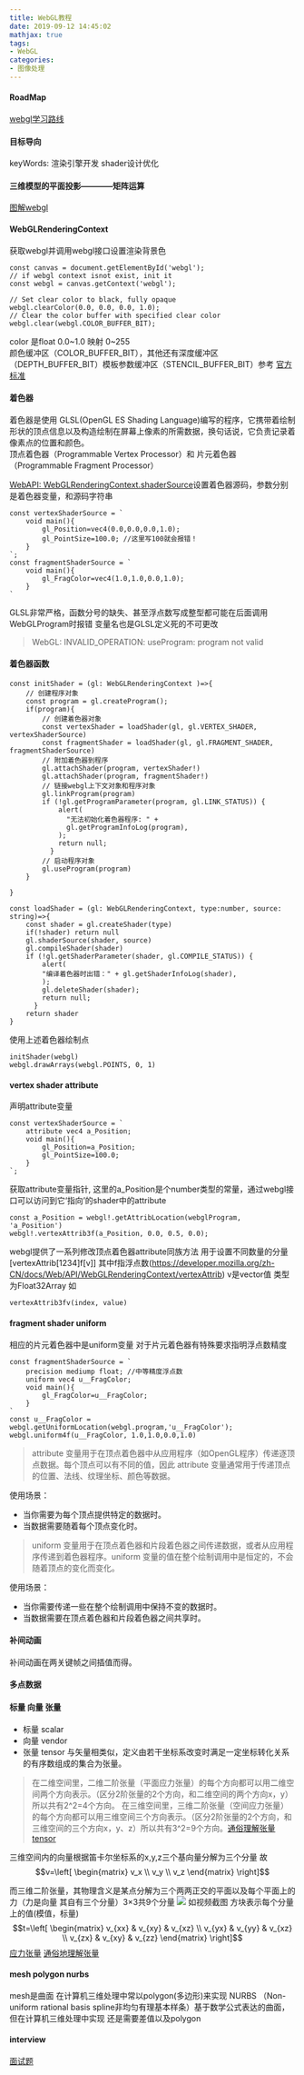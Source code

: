 ```yaml
---
title: WebGL教程
date: 2019-09-12 14:45:02
mathjax: true
tags:
- WebGL
categories: 
- 图像处理
---
```

#### RoadMap
[webgl学习路线](https://juejin.cn/post/7383894634156130313?searchId=20240703103839DF2909CC9BD7E7EF9519)

#### 目标导向
keyWords: 渲染引擎开发 shader设计优化
#### 三维模型的平面投影————矩阵运算
[图解webgl](https://juejin.im/entry/58fdb9b544d9040069ef2488)
#### WebGLRenderingContext
获取webgl并调用webgl接口设置渲染背景色
```
const canvas = document.getElementById('webgl');
// if webgl context isnot exist, init it 
const webgl = canvas.getContext('webgl');

// Set clear color to black, fully opaque
webgl.clearColor(0.0, 0.0, 0.0, 1.0);
// Clear the color buffer with specified clear color
webgl.clear(webgl.COLOR_BUFFER_BIT);
```
color 是float 0.0~1.0 映射 0~255<br>
颜色缓冲区（COLOR_BUFFER_BIT），其他还有深度缓冲区（DEPTH_BUFFER_BIT）模板参数缓冲区（STENCIL_BUFFER_BIT）参考 [官方标准](www.khronos.org)

#### 着色器
着色器是使用 GLSL(OpenGL ES Shading Language)编写的程序，它携带着绘制形状的顶点信息以及构造绘制在屏幕上像素的所需数据，换句话说，它负责记录着像素点的位置和颜色。<br>
顶点着色器（Programmable Vertex Processor）和 片元着色器（Programmable Fragment Processor）

[WebAPI: WebGLRenderingContext.shaderSource](https://developer.mozilla.org/zh-CN/docs/Web/API/WebGLRenderingContext/shaderSource)设置着色器源码，参数分别是着色器变量，和源码字符串
```
const vertexShaderSource = `
    void main(){
        gl_Position=vec4(0.0,0.0,0.0,1.0);
        gl_PointSize=100.0; //这里写100就会报错！
    }
`;
const fragmentShaderSource = `
    void main(){
        gl_FragColor=vec4(1.0,1.0,0.0,1.0);
    }
` 
```
GLSL非常严格，函数分号的缺失、甚至浮点数写成整型都可能在后面调用WebGLProgram时报错 变量名也是GLSL定义死的不可更改
> WebGL: INVALID_OPERATION: useProgram: program not valid
#### 着色器函数
```
const initShader = (gl: WebGLRenderingContext )=>{
    // 创建程序对象
    const program = gl.createProgram();
    if(program){
        // 创建着色器对象
        const vertexShader = loadShader(gl, gl.VERTEX_SHADER, vertexShaderSource)
        const fragmentShader = loadShader(gl, gl.FRAGMENT_SHADER, fragmentShaderSource)
        // 附加着色器到程序
        gl.attachShader(program, vertexShader!)
        gl.attachShader(program, fragmentShader!)
        // 链接webgl上下文对象和程序对象
        gl.linkProgram(program)
        if (!gl.getProgramParameter(program, gl.LINK_STATUS)) {
            alert(
              "无法初始化着色器程序: " +
              gl.getProgramInfoLog(program),
            );
            return null;
          }
        // 启动程序对象
        gl.useProgram(program)
    }
    
}

const loadShader = (gl: WebGLRenderingContext, type:number, source: string)=>{
    const shader = gl.createShader(type)
    if(!shader) return null
    gl.shaderSource(shader, source)
    gl.compileShader(shader)
    if (!gl.getShaderParameter(shader, gl.COMPILE_STATUS)) {
        alert(
        "编译着色器时出错：" + gl.getShaderInfoLog(shader),
        );
        gl.deleteShader(shader);
        return null;
      }
    return shader
}
```
使用上述着色器绘制点
```
initShader(webgl)
webgl.drawArrays(webgl.POINTS, 0, 1)
```

#### vertex shader attribute
声明attribute变量
```
const vertexShaderSource = `
    attribute vec4 a_Position;
    void main(){
        gl_Position=a_Position;
        gl_PointSize=100.0;
    }
`;
```
获取attribute变量指针, 这里的a_Position是个number类型的常量，通过webgl接口可以访问到它‘指向’的shader中的attribute
```
const a_Position = webgl!.getAttribLocation(webglProgram, 'a_Position')
webgl!.vertexAttrib3f(a_Position, 0.0, 0.5, 0.0);
```
webgl提供了一系列修改顶点着色器attribute同族方法 用于设置不同数量的分量 [vertexAttrib[1234]f[v]] 其中f指浮点数(https://developer.mozilla.org/zh-CN/docs/Web/API/WebGLRenderingContext/vertexAttrib)
v是vector值 类型为Float32Array 如
```
vertexAttrib3fv(index, value)
```
#### fragment shader uniform
相应的片元着色器中是uniform变量 对于片元着色器有特殊要求指明浮点数精度
```
const fragmentShaderSource = `
    precision mediump float; //中等精度浮点数
    uniform vec4 u__FragColor; 
    void main(){
        gl_FragColor=u__FragColor;
    }
` 
const u__FragColor = webgl.getUniformLocation(webgl.program,'u__FragColor');
webgl.uniform4f(u__FragColor, 1.0,1.0,0.0,1.0)
```
> attribute 变量用于在顶点着色器中从应用程序（如OpenGL程序）传递逐顶点数据。每个顶点可以有不同的值，因此 attribute 变量通常用于传递顶点的位置、法线、纹理坐标、颜色等数据。

使用场景：
+ 当你需要为每个顶点提供特定的数据时。
+ 当数据需要随着每个顶点变化时。
> uniform 变量用于在顶点着色器和片段着色器之间传递数据，或者从应用程序传递到着色器程序。uniform 变量的值在整个绘制调用中是恒定的，不会随着顶点的变化而变化。

使用场景：
+ 当你需要传递一些在整个绘制调用中保持不变的数据时。
+ 当数据需要在顶点着色器和片段着色器之间共享时。

#### 补间动画
补间动画在两关键帧之间插值而得。

#### 多点数据

#### 标量 向量 张量
+ 标量 scalar
+ 向量 vendor
+ 张量 tensor 与矢量相类似，定义由若干坐标系改变时满足一定坐标转化关系的有序数组成的集合为张量。

> 在二维空间里，二维二阶张量（平面应力张量）的每个方向都可以用二维空间两个方向表示。（区分2阶张量的2个方向，和二维空间的两个方向x，y）所以共有2^2=4个方向。
在三维空间里，三维二阶张量（空间应力张量）的每个方向都可以用三维空间三个方向表示。（区分2阶张量的2个方向，和三维空间的三个方向x，y、z）所以共有3^2=9个方向。[通俗理解张量tensor](https://www.jianshu.com/p/2a0f7f7735ad)

三维空间内的向量根据笛卡尔坐标系的x,y,z三个基向量分解为三个分量 故
$$v=\left[
 \begin{matrix}
   v_x \\
   v_y \\
   v_z 
  \end{matrix}
  \right]$$

而三维二阶张量，其物理含义是某点分解为三个两两正交的平面以及每个平面上的力（力是向量 其自有三个分量）3×3共9个分量
![](https://i0.wp.com/tvax1.sinaimg.cn/large/a60edd42gy1gvv4q8pv40j20fl09m0t8.jpg)
如视频截图 方块表示每个分量上的值(模值，标量)
$$t=\left[
 \begin{matrix}
   v_{xx} & v_{xy} & v_{xz} \\
   v_{yx} & v_{yy} & v_{xz} \\
   v_{zx} & v_{xy} & v_{zz} 
  \end{matrix}
  \right]$$
[应力张量](https://pencilq.com/38/)
[通俗地理解张量](https://www.zhihu.com/question/23720923/answer/32739132)

#### mesh polygon nurbs
mesh是曲面 在计算机三维处理中常以polygon(多边形)来实现
NURBS （Non-uniform rational basis spline非均匀有理基本样条）基于数学公式表达的曲面，但在计算机三维处理中实现 还是需要差值以及polygon

#### interview
[面试题](https://juejin.cn/post/7236357619983269943?searchId=202505121118127716CD99F393F0CD681E)